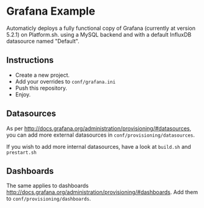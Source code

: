 # Grafana Example

Automaticly deploys a fully functional copy of Grafana (currently at version 5.2.1) on Platform.sh.
using a MySQL backend and with a default InfluxDB datasource named "Default".

## Instructions

- Create a new project.
- Add your overrides to `conf/grafana.ini`
- Push this repository.
- Enjoy.

## Datasources

As per http://docs.grafana.org/administration/provisioning/#datasources, you can
add more external datasources in `conf/provisioning/datasources`.

If you wish to add more internal datasources, have a look at `build.sh` and `prestart.sh`

## Dashboards

The same applies to dashboards http://docs.grafana.org/administration/provisioning/#dashboards.
Add them to `conf/provisioning/dashboards`.

